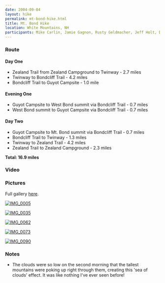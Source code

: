 ```yaml
---
date: 2004-09-04
layout: hike
permalink: mt-bond-hike.html
title: Mt. Bond Hike
location: White Mountains, NH
participants: Mike Carlin, Jamie Gagnon, Rusty Geldmacher, Jeff Holt, Dan Jacques, Keith Stone
---
```


### Route

#### Day One

  * Zealand Trail from Zealand Campground to Twinway - 2.7 miles
  * Twinway to Bondcliff Trail - 4.2 miles
  * Bondcliff Trail to Guyot Campsite - 1.0 mile

#### Evening One

  * Guyot Campsite to West Bond summit via Bondcliff Trail - 0.7 miles
  * West Bond summit to Guyot Campsite via Bondcliff Trail - 0.7 miles

#### Day Two

  * Guyot Campsite to Mt. Bond summit via Bondcliff Trail - 0.7 miles
  * Bondcliff Trail to Twinway - 1.3 miles
  * Twinway to Zealand Trail - 4.2 miles
  * Zealand Trail to Zealand Campground - 2.3 miles

**Total: 16.9 miles**

### Video

### Pictures

Full gallery [here](http://www.flickr.com/photos/geldmacher/sets/72157594561292398/).

[![IMG_0005](http://farm1.static.flickr.com/145/405391975_e529280450.jpg)](http://www.flickr.com/photos/geldmacher/405391975/)

[![IMG_0035](http://farm1.static.flickr.com/149/405398424_2dc3601042.jpg)](http://www.flickr.com/photos/geldmacher/405398424/)

[![IMG_0062](http://farm1.static.flickr.com/158/405404075_02a8bc45f7.jpg)](http://www.flickr.com/photos/geldmacher/405404075/)

[![IMG_0073](http://farm1.static.flickr.com/169/405408480_5a880ff5b4.jpg)](http://www.flickr.com/photos/geldmacher/405408480/)

[![IMG_0090](http://farm1.static.flickr.com/149/405410570_305c8e6990.jpg)](http://www.flickr.com/photos/geldmacher/405410570/)

### Notes

  * The clouds were so low on the second morning that the tallest mountains were poking up right through them, creating this 'sea of clouds' effect. It was like nothing I've ever seen before!
